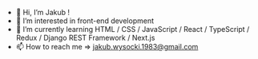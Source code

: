 - 👋 Hi, I’m Jakub !
- 👀 I’m interested in front-end development
- 🌱 I’m currently learning HTML / CSS / JavaScript / React / TypeScript / Redux / Django REST Framework / Next.js
- 📫 How to reach me  => jakub.wysocki.1983@gmail.com

<!---
jakub0227/jakub0227 is a ✨ special ✨ repository because its `README.md` (this file) appears on your GitHub profile.
You can click the Preview link to take a look at your changes.
--->
